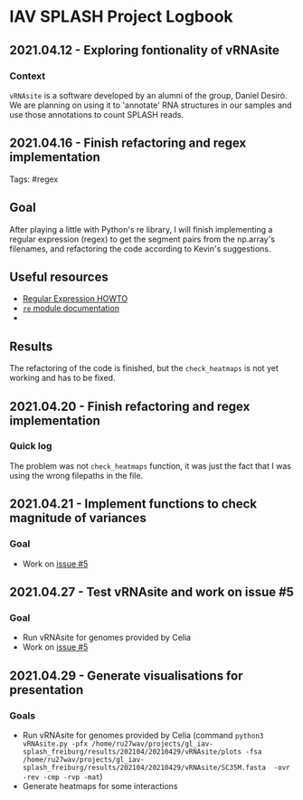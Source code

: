 # IAV SPLASH Project Logbook
## 2021.04.12 - Exploring fontionality of vRNAsite
### Context
`vRNAsite` is a software developed by an alumni of the group, Daniel Desirò. We are planning on using it to 'annotate' RNA structures in our samples and use those annotations to count SPLASH reads.

## 2021.04.16 - Finish refactoring and regex implementation
Tags: #regex
## Goal
After playing a little with Python's re library, I will finish implementing a regular expression (regex) to get the segment pairs from the np.array's filenames, and refactoring the code according to Kevin's suggestions.
## Useful resources
- [Regular Expression HOWTO](https://docs.python.org/3/library/re.html)
- [`re` module documentation](https://docs.python.org/3/howto/regex.html#regex-howto)
- 
## Results
The refactoring of the code is finished, but the `check_heatmaps` is not yet working and has to be fixed.

## 2021.04.20 - Finish refactoring and regex implementation
### Quick log
The problem was not `check_heatmaps` function, it was just the fact that I was using the wrong filepaths in the file.

## 2021.04.21 - Implement functions to check magnitude of variances
### Goal
- Work on [issue #5](https://github.com/gabriellovate/iav-splash_src/issues/5)

## 2021.04.27 - Test vRNAsite and work on issue #5
### Goal
- Run vRNAsite for genomes provided by Celia
- Work on [issue #5](https://github.com/gabriellovate/iav-splash_src/issues/5)

## 2021.04.29 - Generate visualisations for presentation
### Goals
- Run vRNAsite for genomes provided by Celia (command `python3 vRNAsite.py -pfx /home/ru27wav/projects/gl_iav-splash_freiburg/results/202104/20210429/vRNAsite/plots -fsa /home/ru27wav/projects/gl_iav-splash_freiburg/results/202104/20210429/vRNAsite/SC35M.fasta  -ovr -rev -cmp -rvp -mat`)
- Generate heatmaps for some interactions